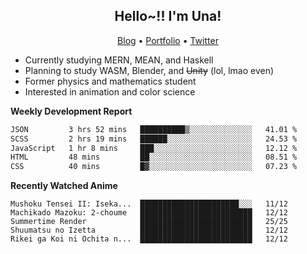 <h2 align="center">
  Hello~!! I'm Una!
</h2>

<p align="center">
  <a href="https://anarchy.website/">Blog</a> &bull;
  <a href="https://una-ada.github.io/">Portfolio</a> &bull;
  <a href="https://twitter.com/xn__z7x">Twitter</a>
</p>

- Currently studying MERN, MEAN, and Haskell
- Planning to study WASM, Blender, and ~~Unity~~ (lol, lmao even)
- Former physics and mathematics student
- Interested in animation and color science

**Weekly Development Report**

<!--START_SECTION:waka-->

```txt
JSON         3 hrs 52 mins   ██████████▒░░░░░░░░░░░░░░   41.01 %
SCSS         2 hrs 19 mins   ██████░░░░░░░░░░░░░░░░░░░   24.53 %
JavaScript   1 hr 8 mins     ███░░░░░░░░░░░░░░░░░░░░░░   12.12 %
HTML         48 mins         ██░░░░░░░░░░░░░░░░░░░░░░░   08.51 %
CSS          40 mins         █▓░░░░░░░░░░░░░░░░░░░░░░░   07.23 %
```

<!--END_SECTION:waka-->

**Recently Watched Anime**

<!-- RECENT-ANIME:START -->

    Mushoku Tensei II: Iseka...  ██████████████████████░░░   11/12
    Machikado Mazoku: 2-choume   █████████████████████████   12/12
    Summertime Render            █████████████████████████   25/25
    Shuumatsu no Izetta          █████████████████████████   12/12
    Rikei ga Koi ni Ochita n...  █████████████████████████   12/12
<!-- RECENT-ANIME:END -->

